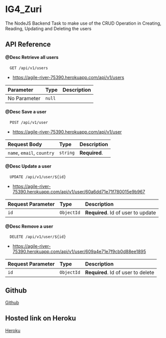 # IG4_Zuri

The NodeJS Backend Task to make use of the CRUD Operation in Creating, Reading, Updating and Deleting the users

## API Reference

#### @Desc Retrieve all users

```http
  GET /api/v1/users
```
- https://agile-river-75390.herokuapp.com/api/v1/users

| Parameter    | Type   | Description |
| :----------- | :----- | :---------- |
| No Parameter | `null` |             |

#### @Desc Save a user

```http
  POST /api/v1/user
```
- https://agile-river-75390.herokuapp.com/api/v1/user

| Request Body               | Type     | Description   |
| :------------------------- | :------- | :------------ |
| `name`, `email`, `country` | `string` | **Required**. |

#### @Desc Update a user

```http
  UPDATE /api/v1/user/${id}
```
- https://agile-river-75390.herokuapp.com/api/v1/user/60a6dd71e71f780015e9b967

| Request Parameter | Type       | Description                        |
| :---------------- | :--------- | :--------------------------------- |
| `id`              | `ObjectId` | **Required**. Id of user to update |

#### @Desc Remove a user

```http
  DELETE /api/v1/user/${id}
```
- https://agile-river-75390.herokuapp.com/api/v1/user/609a4e71e7f9cb0d88ee1895

| Request Parameter | Type       | Description                        |
| :---------------- | :--------- | :--------------------------------- |
| `id`              | `ObjectId` | **Required**. Id of user to delete |

## Github

[Github](https://github.com/Alao-Abiodun/I4G-Zuri)

## Hosted link on Heroku

[Heroku](https://agile-river-75390.herokuapp.com/)
